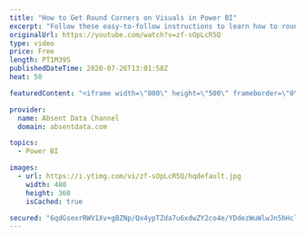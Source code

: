 ```yaml
---
title: "How to Get Round Corners on Visuals in Power BI"
excerpt: "Follow these easy-to-follow instructions to learn how to round the corners of your visuals borders in Power BI."
originalUrl: https://youtube.com/watch?v=zf-sOpLcR5Q
type: video
price: Free
length: PT1M39S
publishedDateTime: 2020-07-26T13:01:58Z
heat: 50

featuredContent: "<iframe width=\"800\" height=\"500\" frameborder=\"0\" src=\"https://www.youtube.com/embed/zf-sOpLcR5Q\" allow=\"accelerometer; autoplay; encrypted-media; gyroscope; picture-in-picture\" allowfullscreen></iframe>"

provider:
  name: Absent Data Channel
  domain: absentdata.com

topics:
  - Power BI

images:
  - url: https://i.ytimg.com/vi/zf-sOpLcR5Q/hqdefault.jpg
    width: 480
    height: 360
    isCached: true

secured: "6qdGsexrRWV1Xv+gBZNp/Qx4ypTZda7u6xdwZY2co4e/YDdezWuWlwJn5hHclLbxzPLFTmflIYc3oo6x9iIRYLWC5qsVYQeIuWnpkNwN8utIWz2l5LN0cQGNMEXk1AJS3hZq1RjPNCb2GitJCFtp4/YKi3BrOl8PYF9DdFilhlMp+dVKhWr5DFG/aMuSQ9yT1N5JOl6BFcomUP4vx1f5lZw5V9FXFRn+cmFzPnFpORgVu7ATK+NPtfVfMQ7Tg1tyXSOI77kAxS/LhxLngi80Bth3Vn/OL0LpqSwe6pQligZ6lC61vTCz7mmm+U2B4UC2dBlCT80CsG6mtt1U9JLq6OpfMnWsXeMfCO+71ulu6IYWjdQs7sL9D2oxNIlHjBuTGlaASZeil+rcph1qxmyz4kXSxsN+xBuxZqcZ06N5BSM=;lNvlIZF8Hn26JFVsf1Eb5g=="
---
```



